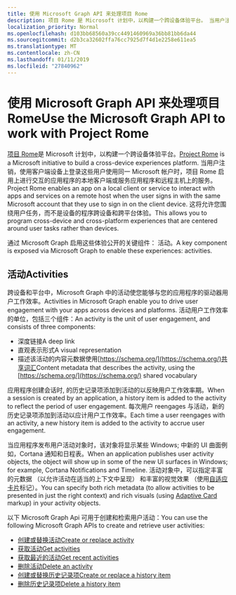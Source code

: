 ```yaml
---
title: 使用 Microsoft Graph API 来处理项目 Rome
description: 项目 Rome 是 Microsoft 计划中，以构建一个跨设备体验平台。 当用户注销，使用客户端设备上登录这些用户使用同一 Microsoft 帐户时，项目 Rome 启用上进行交互的应用程序的本地客户端或服务应用程序和远程主机上的服务。 这将允许您围绕用户任务，而不是设备的程序跨设备和跨平台体验。
localization_priority: Normal
ms.openlocfilehash: d103bb68560a39cc4491460969a36bb81bb6da44
ms.sourcegitcommit: d2b3ca32602ffa76cc7925d7f4d1e2258e611ea5
ms.translationtype: MT
ms.contentlocale: zh-CN
ms.lasthandoff: 01/11/2019
ms.locfileid: "27840962"
---
```

# <a name="use-the-microsoft-graph-api-to-work-with-project-rome"></a><span data-ttu-id="02047-105">使用 Microsoft Graph API 来处理项目 Rome</span><span class="sxs-lookup"><span data-stu-id="02047-105">Use the Microsoft Graph API to work with Project Rome</span></span>

<span data-ttu-id="02047-106">[项目 Rome](https://developer.microsoft.com/en-us/windows/project-rome)是 Microsoft 计划中，以构建一个跨设备体验平台。</span><span class="sxs-lookup"><span data-stu-id="02047-106">[Project Rome](https://developer.microsoft.com/en-us/windows/project-rome) is a Microsoft initiative to build a cross-device experiences platform.</span></span> <span data-ttu-id="02047-107">当用户注销，使用客户端设备上登录这些用户使用同一 Microsoft 帐户时，项目 Rome 启用上进行交互的应用程序的本地客户端或服务应用程序和远程主机上的服务。</span><span class="sxs-lookup"><span data-stu-id="02047-107">Project Rome enables an app on a local client or service to interact with apps and services on a remote host when the user signs in with the same Microsoft account that they use to sign in on the client device.</span></span> <span data-ttu-id="02047-108">这将允许您围绕用户任务，而不是设备的程序跨设备和跨平台体验。</span><span class="sxs-lookup"><span data-stu-id="02047-108">This allows you to program cross-device and cross-platform experiences that are centered around user tasks rather than devices.</span></span>

<span data-ttu-id="02047-109">通过 Microsoft Graph 启用这些体验公开的关键组件： 活动。</span><span class="sxs-lookup"><span data-stu-id="02047-109">A key component is exposed via Microsoft Graph to enable these experiences: activities.</span></span>

## <a name="activities"></a><span data-ttu-id="02047-110">活动</span><span class="sxs-lookup"><span data-stu-id="02047-110">Activities</span></span>

<span data-ttu-id="02047-111">跨设备和平台中，Microsoft Graph 中的活动使您能够与您的应用程序的驱动器用户工作效率。</span><span class="sxs-lookup"><span data-stu-id="02047-111">Activities in Microsoft Graph enable you to drive user engagement with your apps across devices and platforms.</span></span> <span data-ttu-id="02047-112">活动用户工作效率的单位，包括三个组件：</span><span class="sxs-lookup"><span data-stu-id="02047-112">An activity is the unit of user engagement, and consists of three components:</span></span>

- <span data-ttu-id="02047-113">深度链接</span><span class="sxs-lookup"><span data-stu-id="02047-113">A deep link</span></span>
- <span data-ttu-id="02047-114">直观表示形式</span><span class="sxs-lookup"><span data-stu-id="02047-114">A visual representation</span></span>
- <span data-ttu-id="02047-115">描述该活动的内容元数据使用[https://schema.org/](https://schema.org/)共享词汇</span><span class="sxs-lookup"><span data-stu-id="02047-115">Content metadata that describes the activity, using the [https://schema.org/](https://schema.org/) shared vocabulary</span></span>

<span data-ttu-id="02047-116">应用程序创建会话时, 的历史记录项添加到活动的以反映用户工作效率期。</span><span class="sxs-lookup"><span data-stu-id="02047-116">When a session is created by an application, a history item is added to the activity to reflect the period of user engagement.</span></span> <span data-ttu-id="02047-117">每次用户 reengages 与活动，新的历史记录项添加到活动以应计用户工作效率。</span><span class="sxs-lookup"><span data-stu-id="02047-117">Each time a user reengages with an activity, a new history item is added to the activity to accrue user engagement.</span></span>

<span data-ttu-id="02047-118">当应用程序发布用户活动对象时，该对象将显示某些 Windows; 中新的 UI 曲面例如，Cortana 通知和日程表。</span><span class="sxs-lookup"><span data-stu-id="02047-118">When an application publishes user activity objects, the object will show up in some of the new UI surfaces in Windows; for example, Cortana Notifications and Timeline.</span></span> <span data-ttu-id="02047-119">活动对象中，可以指定丰富的元数据 （以允许活动在适当的上下文中呈现） 和丰富的视觉效果 （使用[自适应卡片](https://adaptivecards.io/)标记）。</span><span class="sxs-lookup"><span data-stu-id="02047-119">You can specify both rich metadata (to allow activities to be presented in just the right context) and rich visuals (using [Adaptive Card](https://adaptivecards.io/) markup) in your activity objects.</span></span>

<span data-ttu-id="02047-120">以下 Microsoft Graph Api 可用于创建和检索用户活动：</span><span class="sxs-lookup"><span data-stu-id="02047-120">You can use the following Microsoft Graph APIs to create and retrieve user activities:</span></span>

- [<span data-ttu-id="02047-121">创建或替换活动</span><span class="sxs-lookup"><span data-stu-id="02047-121">Create or replace activity</span></span>](../api/projectrome-put-activity.md)
- [<span data-ttu-id="02047-122">获取活动</span><span class="sxs-lookup"><span data-stu-id="02047-122">Get activities</span></span>](../api/projectrome-get-activities.md)
- [<span data-ttu-id="02047-123">获取最近的活动</span><span class="sxs-lookup"><span data-stu-id="02047-123">Get recent activities</span></span>](../api/projectrome-get-recent-activities.md)
- [<span data-ttu-id="02047-124">删除活动</span><span class="sxs-lookup"><span data-stu-id="02047-124">Delete an activity</span></span>](../api/projectrome-delete-activity.md)
- [<span data-ttu-id="02047-125">创建或替换历史记录项</span><span class="sxs-lookup"><span data-stu-id="02047-125">Create or replace a history item</span></span>](../api/projectrome-put-historyitem.md)
- [<span data-ttu-id="02047-126">删除历史记录项</span><span class="sxs-lookup"><span data-stu-id="02047-126">Delete a history item</span></span>](../api/projectrome-delete-historyitem.md)

